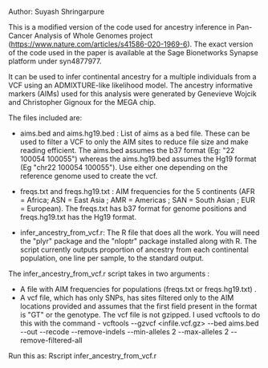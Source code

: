 Author: Suyash Shringarpure

This is a modified version of the code used for ancestry inference in Pan-Cancer Analysis of Whole Genomes project (https://www.nature.com/articles/s41586-020-1969-6). The exact version of the code used in the paper is available at the Sage Bionetworks Synapse platform under syn4877977.

It can be used to infer continental ancestry for a multiple individuals from a VCF using an ADMIXTURE-like likelihood model. The ancestry informative markers (AIMs) used for this analysis were generated by Genevieve Wojcik and Christopher Gignoux for the MEGA chip.

The files included are:
* aims.bed and aims.hg19.bed : List of aims as a bed file. These can be used to filter a VCF to only the AIM sites to reduce file size and make reading efficient. The aims.bed assumes the b37 format (Eg: "22 100054 100055") whereas the aims.hg19.bed assumes the Hg19 format (Eg "chr22 100054 100055"). Use either one depending on the reference genome used to create the vcf.

* freqs.txt and freqs.hg19.txt : AIM frequencies for the 5 continents (AFR = Africa; ASN = East Asia ; AMR = Americas ; SAN = South Asian ; EUR = European). The freqs.txt has b37 format for genome positions and freqs.hg19.txt has the Hg19 format.

* infer_ancestry_from_vcf.r:  The R file that does all the work. You will need the "plyr" package and the "nloptr" package installed along with R. The script currently outputs proportion of ancestry from each continental population, one line per sample, to the standard output.

The infer_ancestry_from_vcf.r script takes in two arguments :
* A file with AIM frequencies for populations (freqs.txt or freqs.hg19.txt) .
* A vcf file, which has only SNPs, has sites filtered only to the AIM locations provided  and assumes that the first field present in the format is "GT" or the genotype. The vcf file is not gzipped. I used vcftools to do this with the command - vcftools --gzvcf <infile.vcf.gz> --bed aims.bed --out <outfile> --recode --remove-indels --min-alleles 2 --max-alleles 2 --remove-filtered-all

Run this as: Rscript infer_ancestry_from_vcf.r <frequencyfile> <vcffile>


